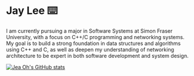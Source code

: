 #  Jay Lee ⌨️

I am currently pursuing a major in Software Systems at Simon Fraser University, with a focus on C++/C programming and networking systems. 
My goal is to build a strong foundation in data structures and algorithms using C++ and C, as well as deepen my understanding of networking architecture
to be expert in both software development and system design.

[![Jea Oh's GitHub stats](https://github-readme-stats.vercel.app/api?username=leejeaoh)](https://github.com/anuraghazra/github-readme-stats)

